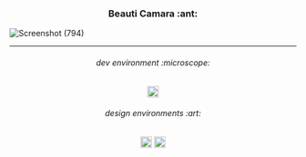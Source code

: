 <h3 align="center">
Beauti Camara :ant:
</h3>

![Screenshot (794)](https://user-images.githubusercontent.com/86073690/213764073-583640dc-4ce3-4071-85a0-b4943b2f3b77.jpg)

***

<h6 align="center">
dev environment :microscope:
</h6>

<div align="center">
  <img height="20" src = "https://img.shields.io/badge/Android studio-white.svg?">
</div>

<h6 align="center">
design environments :art:
</h6>

<div align="center">
  <img height="20" src = "https://img.shields.io/badge/Adobe Photoshop-white.svg?">
  <img height="20" src = "https://img.shields.io/badge/Figma-white.svg?">
</div>

